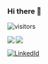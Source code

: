 ### Hi there 👋

![visitors](https://img.shields.io/badge/dynamic/json?url=https%3A%2F%2Fapi.countapi.xyz%2Fhit%2Fbabanazar&label=visitors&query=value&color=blue)

<a href="https://github.com/anuraghazra/github-readme-stats">
  <img align="left" src="https://github-readme-stats.vercel.app/api?username=babanazar&show_icons=true&count_private=true" />
</a>
<a href="https://github.com/anuraghazra/github-readme-stats">
  <img src="https://github-readme-stats.vercel.app/api/top-langs/?username=babanazar&langs_count=4,&hide=html,c%2B%2B" />
</a>


[![LinkedId](https://img.shields.io/badge/LinkedIn-Connect-blue?style=social&logo=linkedin)](https://www.linkedin.com/in/babanazar/)


<!--
**babanazar/babanazar** is a ✨ _special_ ✨ repository because its `README.md` (this file) appears on your GitHub profile.

Here are some ideas to get you started:

- 🔭 I’m currently working on ...
- 🌱 I’m currently learning ...
- 👯 I’m looking to collaborate on ...
- 🤔 I’m looking for help with ...
- 💬 Ask me about ...
- 📫 How to reach me: ...
- 😄 Pronouns: ...
- ⚡ Fun fact: ...
-->
